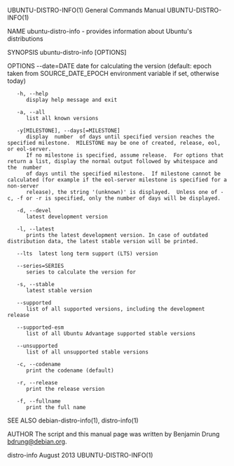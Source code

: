 UBUNTU-DISTRO-INFO(1)						    General Commands Manual						 UBUNTU-DISTRO-INFO(1)

NAME
       ubuntu-distro-info - provides information about Ubuntu's distributions

SYNOPSIS
       ubuntu-distro-info [OPTIONS]

OPTIONS
       --date=DATE
	      date for calculating the version (default: epoch taken from SOURCE_DATE_EPOCH environment variable if set, otherwise today)

       -h, --help
	      display help message and exit

       -a, --all
	      list all known versions

       -y[MILESTONE], --days[=MILESTONE]
	      display  number  of days until specified version reaches the specified milestone.	 MILESTONE may be one of created, release, eol, or eol-server.
	      If no milestone is specified, assume release.  For options that return a list, display the normal output followed by whitespace and  the	number
	      of days until the specified milestone.  If milestone cannot be calculated (for example if the eol-server milestone is specified for a non-server
	      release), the string '(unknown)' is displayed.  Unless one of -c, -f or -r is specified, only the number of days will be displayed.

       -d, --devel
	      latest development version

       -l, --latest
	      prints the latest development version. In case of outdated distribution data, the latest stable version will be printed.

       --lts  latest long term support (LTS) version

       --series=SERIES
	      series to calculate the version for

       -s, --stable
	      latest stable version

       --supported
	      list of all supported versions, including the development release

       --supported-esm
	      list of all Ubuntu Advantage supported stable versions

       --unsupported
	      list of all unsupported stable versions

       -c, --codename
	      print the codename (default)

       -r, --release
	      print the release version

       -f, --fullname
	      print the full name

SEE ALSO
       debian-distro-info(1), distro-info(1)

AUTHOR
       The script and this manual page was written by Benjamin Drung <bdrung@debian.org>.

distro-info								  August 2013							 UBUNTU-DISTRO-INFO(1)
